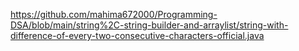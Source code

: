 https://github.com/mahima672000/Programming-DSA/blob/main/string%2C-string-builder-and-arraylist/string-with-difference-of-every-two-consecutive-characters-official.java
